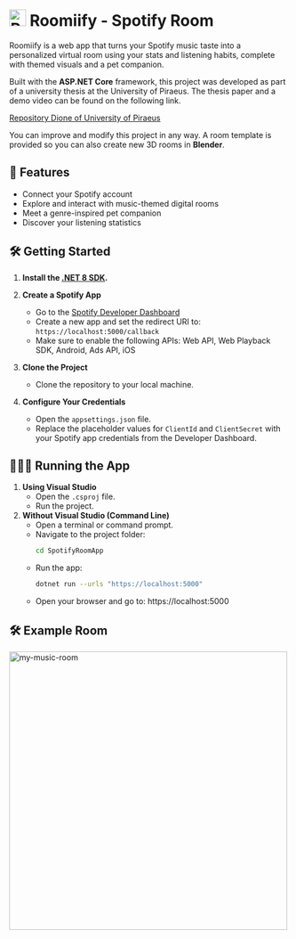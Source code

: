 # <img width="30" height="30" alt="RoomLogo" src="https://github.com/user-attachments/assets/79bef26c-1ee8-4ddd-8b95-2c6f33f0ae60"/> Roomiify - Spotify Room 

Roomiify is a web app that turns your Spotify music taste into a personalized virtual room using your stats and listening habits, complete with themed visuals and a pet companion.  

Built with the **ASP.NET Core** framework, this project was developed as part of a university thesis at the University of Piraeus. The thesis paper and a demo video can be found on the following link. 

[Repository Dione of University of Piraeus](https://dione.lib.unipi.gr/xmlui/handle/unipi/17920)

You can improve and modify this project in any way. A room template is provided so you can also create new 3D rooms in **Blender**.


## 🚀 Features

- Connect your Spotify account
- Explore and interact with music-themed digital rooms
- Meet a genre-inspired pet companion
- Discover your listening statistics


## 🛠️ Getting Started

1. **Install the [.NET 8 SDK](https://dotnet.microsoft.com/en-us/download/dotnet/8.0).**

2. **Create a Spotify App**  
   - Go to the [Spotify Developer Dashboard](https://developer.spotify.com/dashboard) 
   - Create a new app and set the redirect URI to: `https://localhost:5000/callback` 
   - Make sure to enable the following APIs: Web API, Web Playback SDK, Android, Ads API, iOS  

3. **Clone the Project**  
   - Clone the repository to your local machine.

4. **Configure Your Credentials**  
   - Open the `appsettings.json` file.
   - Replace the placeholder values for `ClientId` and `ClientSecret` with your Spotify app credentials from the Developer Dashboard.

## 🏃‍♂️‍➡️ Running the App

1. **Using Visual Studio** 
   - Open the `.csproj` file.
   - Run the project.
2. **Without Visual Studio (Command Line)**
   - Open a terminal or command prompt.
   - Navigate to the project folder:
      ```bash
      cd SpotifyRoomApp
   - Run the app:
      ```bash
      dotnet run --urls "https://localhost:5000"
   - Open your browser and go to: https://localhost:5000

## 🛠️ Example Room

<img width="500" height="500" alt="my-music-room" src="https://github.com/user-attachments/assets/2b79db4f-38a5-40f2-a38e-f876e833df69" />

